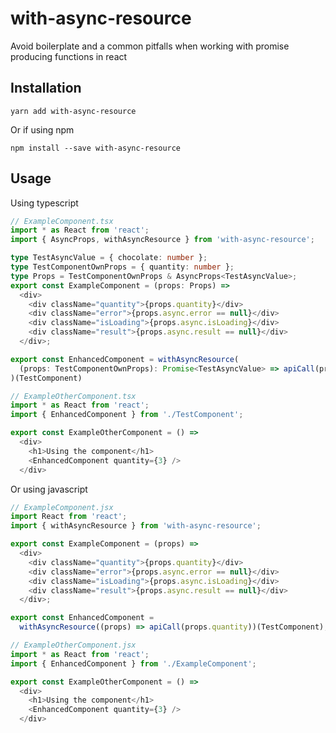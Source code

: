 # with-async-resource

Avoid boilerplate and a common pitfalls when working with promise producing functions in react

## Installation

`yarn add with-async-resource`

Or if using npm

`npm install --save with-async-resource`

## Usage

Using typescript

```typescript jsx
// ExampleComponent.tsx
import * as React from 'react';
import { AsyncProps, withAsyncResource } from 'with-async-resource';

type TestAsyncValue = { chocolate: number };
type TestComponentOwnProps = { quantity: number };
type Props = TestComponentOwnProps & AsyncProps<TestAsyncValue>;
export const ExampleComponent = (props: Props) =>
  <div>
    <div className="quantity">{props.quantity}</div>
    <div className="error">{props.async.error == null}</div>
    <div className="isLoading">{props.async.isLoading}</div>
    <div className="result">{props.async.result == null}</div>
  </div>;

export const EnhancedComponent = withAsyncResource(
  (props: TestComponentOwnProps): Promise<TestAsyncValue> => apiCall(props.quantity)
)(TestComponent)

// ExampleOtherComponent.tsx
import * as React from 'react';
import { EnhancedComponent } from './TestComponent';

export const ExampleOtherComponent = () =>
  <div>
    <h1>Using the component</h1>  
    <EnhancedComponent quantity={3} />
  </div>
```

Or using javascript

```javascript
// ExampleComponent.jsx
import React from 'react';
import { withAsyncResource } from 'with-async-resource';

export const ExampleComponent = (props) =>
  <div>
    <div className="quantity">{props.quantity}</div>
    <div className="error">{props.async.error == null}</div>
    <div className="isLoading">{props.async.isLoading}</div>
    <div className="result">{props.async.result == null}</div>
  </div>;

export const EnhancedComponent = 
  withAsyncResource((props) => apiCall(props.quantity))(TestComponent);

// ExampleOtherComponent.jsx
import * as React from 'react';
import { EnhancedComponent } from './ExampleComponent';

export const ExampleOtherComponent = () =>
  <div>
    <h1>Using the component</h1>  
    <EnhancedComponent quantity={3} />
  </div>
```

